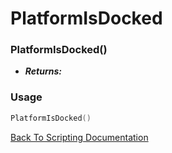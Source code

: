 # PlatformIsDocked

### PlatformIsDocked()
- ***Returns:*** 

### Usage

```Lua
PlatformIsDocked()
```


[Back To Scripting Documentation](../README.md)
